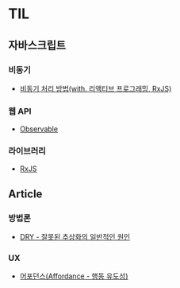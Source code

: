 # TIL

## 자바스크립트
### 비동기
* [비동기 처리 방법(with. 리액티브 프로그래밍, RxJS)](https://github.com/Tap-Kim/TIL/blob/main/2024/08/05_TIL.md)

### 웹 API
* [Observable](https://github.com/Tap-Kim/TIL/blob/main/2024/08/05_TIL.md#observable)

### 라이브러리
* [RxJS](https://github.com/Tap-Kim/TIL/blob/main/2024/08/05_TIL.md#rxjs)

## Article
### 방법론
* [DRY - 잘못된 추상화의 일반적인 원인](https://github.com/Tap-Kim/TIL/blob/main/2024/08/02_TIL.md#dry---%EC%9E%98%EB%AA%BB%EB%90%9C-%EC%B6%94%EC%83%81%ED%99%94%EC%9D%98-%EC%9D%BC%EB%B0%98%EC%A0%81%EC%9D%B8-%EC%9B%90%EC%9D%B8)

### UX
* [어포던스(Affordance - 행동 유도성)]()


<!-- 1. 어떤 문제가 있었는지
2. 내가 시도해본 것들
3. 어떻게 해결했는지
4. 무엇을 새롭게 알았는지 -->
